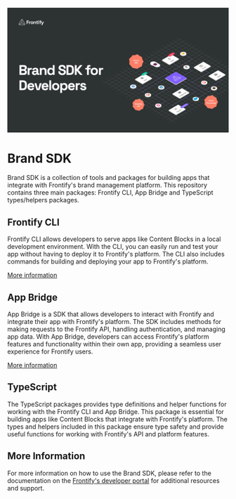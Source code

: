 <p align="center">
  <img width="640" src="docs/img/banner.png">
</p>

# Brand SDK

Brand SDK is a collection of tools and packages for building apps that integrate with Frontify's brand management platform. This repository contains three main packages: Frontify CLI, App Bridge and TypeScript types/helpers packages.

## Frontify CLI

Frontify CLI allows developers to serve apps like Content Blocks in a local development environment. With the CLI, you can easily run and test your app without having to deploy it to Frontify's platform. The CLI also includes commands for building and deploying your app to Frontify's platform.

[More information](https://developer.frontify.com/d/XFPCrGNrXQQM/content-blocks#/details-concepts/frontify-cli)

## App Bridge

App Bridge is a SDK that allows developers to interact with Frontify and integrate their app with Frontify's platform. The SDK includes methods for making requests to the Frontify API, handling authentication, and managing app data. With App Bridge, developers can access Frontify's platform features and functionality within their own app, providing a seamless user experience for Frontify users.

[More information](https://developer.frontify.com/d/XFPCrGNrXQQM/content-blocks#/details-concepts/content-blocks/introducing-the-app-bridge)

## TypeScript

The TypeScript packages provides type definitions and helper functions for working with the Frontify CLI and App Bridge. This package is essential for building apps like Content Blocks that integrate with Frontify's platform. The types and helpers included in this package ensure type safety and provide useful functions for working with Frontify's API and platform features.

## More Information

For more information on how to use the Brand SDK, please refer to the documentation on the [Frontify's developer portal](https://developer.frontify.com/d/XFPCrGNrXQQM/content-blocks) for additional resources and support.
